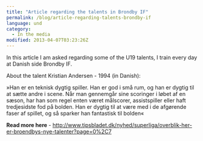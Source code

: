 ```yaml
---
title: "Article regarding the talents in Brondby IF"
permalink: /blog/article-regarding-talents-brondby-if
language: und
category:
  - In the media
modified: 2013-04-07T03:23:26Z
---
```


In this article I am asked regarding some of the U19 talents, I train every day at Danish side Brondby IF.

About the talent Kristian Andersen - 1994 (in Danish):

»Han er en teknisk dygtig spiller. Han er god i små rum, og han er dygtig til at sætte andre i scene. Når man gennemgår sine scoringer i løbet af en sæson, har han som regel enten været målscorer, assistspiller eller haft tredjesidste fod på bolden. Han er dygtig til at være med i de afgørende faser af spillet, og så sparker han fantastisk til bolden«

**Read more here** - <http://www.tipsbladet.dk/nyhed/superliga/overblik-her-er-broendbys-nye-talenter?page=0%2C7>
